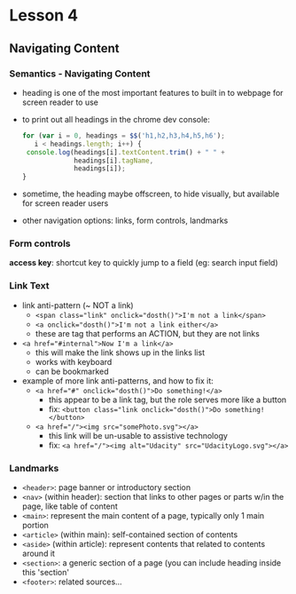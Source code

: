 # Lesson 4
## Navigating Content

### Semantics - Navigating Content
* heading is one of the most important features to built in to webpage for screen reader to use

* to print out all headings in the chrome dev console:
  ```js
  for (var i = 0, headings = $$('h1,h2,h3,h4,h5,h6');
     i < headings.length; i++) {
   console.log(headings[i].textContent.trim() + " " +
               headings[i].tagName,
               headings[i]);
  }
  ```
* sometime, the heading maybe offscreen, to hide visually, but available for screen reader users
* other navigation options: links, form controls, landmarks

### Form controls
**access key**: shortcut key to quickly jump to a field (eg: search input field)

### Link Text
* link anti-pattern (~ NOT a link)
  * `<span class="link" onclick="dosth()">I'm not a link</span>`
  * `<a onclick="dosth()">I'm not a link either</a>`
  * these are tag that performs an ACTION, but they are not links
* `<a href="#internal">Now I'm a link</a>`
  * this will make the link shows up in the links list
  * works with keyboard
  * can be bookmarked
* example of more link anti-patterns, and how to fix it:
  * `<a href="#" onclick="dosth()">Do something!</a>`
    * this appear to be a link tag, but the role serves more like a button
    * fix: `<button class="link onclick="dosth()">Do something!</button>`
  * `<a href="/"><img src="somePhoto.svg"></a>`
    * this link will be un-usable to assistive technology
    * fix: `<a href="/"><img alt="Udacity" src="UdacityLogo.svg"></a>`

### Landmarks
* `<header>`: page banner or introductory section
* `<nav>` (within header): section that links to other pages or parts w/in the page, like table of content
* `<main>`: represent the main content of a page, typically only 1 main portion
* `<article>` (within main): self-contained section of contents
* `<aside>` (within article): represent contents that related to contents around it
* `<section>`: a generic section of a page (you can include heading inside this 'section'
* `<footer>`: related sources...
